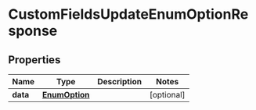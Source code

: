 

# CustomFieldsUpdateEnumOptionResponse


## Properties

| Name | Type | Description | Notes |
|------------ | ------------- | ------------- | -------------|
|**data** | [**EnumOption**](EnumOption.md) |  |  [optional] |



